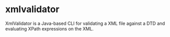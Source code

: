 # xmlvalidator
XmlValidator is a Java-based CLI for validating a XML file against a DTD and evaluating XPath expressions on the XML.
